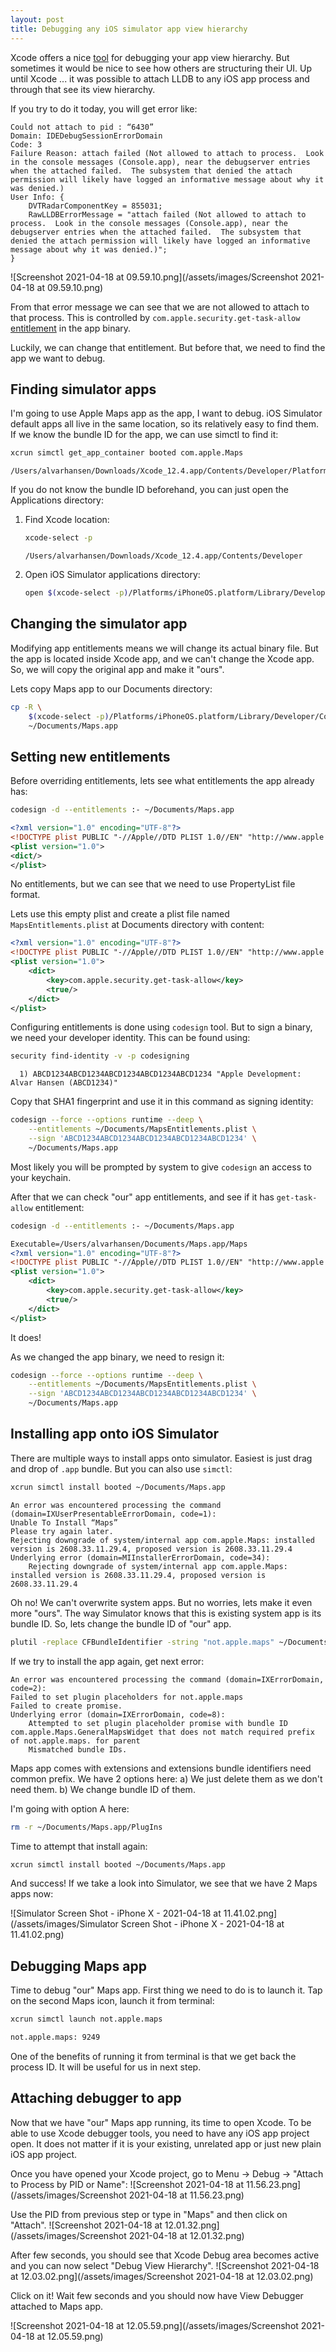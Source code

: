 ```yaml
---
layout: post
title: Debugging any iOS simulator app view hierarchy
---
```


Xcode offers a nice [tool](https://developer.apple.com/library/archive/documentation/ToolsLanguages/Conceptual/Xcode_Overview/ExaminingtheViewHierarchy.html) for debugging your 
app view hierarchy. But sometimes it would be nice to see how others are 
structuring their UI. Up  until Xcode ... it was possible to attach LLDB to any 
iOS app process and  through that see its view hierarchy.

If you try to do it today, you will get error like: 
```
Could not attach to pid : “6430”
Domain: IDEDebugSessionErrorDomain
Code: 3
Failure Reason: attach failed (Not allowed to attach to process.  Look in the console messages (Console.app), near the debugserver entries when the attached failed.  The subsystem that denied the attach permission will likely have logged an informative message about why it was denied.)
User Info: {
    DVTRadarComponentKey = 855031;
    RawLLDBErrorMessage = "attach failed (Not allowed to attach to process.  Look in the console messages (Console.app), near the debugserver entries when the attached failed.  The subsystem that denied the attach permission will likely have logged an informative message about why it was denied.)";
}
```
![Screenshot 2021-04-18 at 09.59.10.png](/assets/images/Screenshot 2021-04-18 at 09.59.10.png)

From that error message we can see that we are not allowed to attach to that 
process. This is controlled by `com.apple.security.get-task-allow` [entitlement](https://developer.apple.com/documentation/bundleresources/entitlements) 
in the app binary.

Luckily, we can change that entitlement. But before that, we need to find the 
app we want to debug.

## Finding simulator apps

I'm going to use Apple Maps app as the app, I want to debug. iOS Simulator 
default apps all live in the same location, so its relatively easy to find them.
If we know the bundle ID for the app, we can use simctl to find it: 
```sh
xcrun simctl get_app_container booted com.apple.Maps
```

```
/Users/alvarhansen/Downloads/Xcode_12.4.app/Contents/Developer/Platforms/iPhoneOS.platform/Library/Developer/CoreSimulator/Profiles/Runtimes/iOS.simruntime/Contents/Resources/RuntimeRoot/Applications/Maps.app
```

If you do not know the bundle ID beforehand, you can just open the Applications
directory:

1. Find Xcode location:

	```sh
	xcode-select -p
	```

	```
	/Users/alvarhansen/Downloads/Xcode_12.4.app/Contents/Developer
	```

2. Open iOS Simulator applications directory:

	```sh
	open $(xcode-select -p)/Platforms/iPhoneOS.platform/Library/Developer/CoreSimulator/Profiles/Runtimes/iOS.simruntime/Contents/Resources/RuntimeRoot/Applications
	```

## Changing the simulator app

Modifying app entitlements means we will change its actual binary file. But the
app is located inside Xcode app, and we can't change the Xcode app. So, we will
copy the original app and make it "ours".

Lets copy Maps app to our Documents directory:
```sh
cp -R \
	$(xcode-select -p)/Platforms/iPhoneOS.platform/Library/Developer/CoreSimulator/Profiles/Runtimes/iOS.simruntime/Contents/Resources/RuntimeRoot/Applications/Maps.app \
	~/Documents/Maps.app
```

## Setting new entitlements

Before overriding entitlements, lets see what entitlements the app already has:

```sh
codesign -d --entitlements :- ~/Documents/Maps.app
```

```xml
<?xml version="1.0" encoding="UTF-8"?>
<!DOCTYPE plist PUBLIC "-//Apple//DTD PLIST 1.0//EN" "http://www.apple.com/DTDs/PropertyList-1.0.dtd">
<plist version="1.0">
<dict/>
</plist>
```

No entitlements, but we can see that we need to use PropertyList file format.

Lets use this empty plist and create a plist file named `MapsEntitlements.plist`
at Documents directory with content:

```xml
<?xml version="1.0" encoding="UTF-8"?>
<!DOCTYPE plist PUBLIC "-//Apple//DTD PLIST 1.0//EN" "http://www.apple.com/DTDs/PropertyList-1.0.dtd">
<plist version="1.0">
	<dict>
		<key>com.apple.security.get-task-allow</key>
		<true/>
	</dict>
</plist>
```

Configuring entitlements is done using `codesign` tool. But to sign a binary, 
we need your developer identity. This can be found using:

```sh
security find-identity -v -p codesigning
```

```
  1) ABCD1234ABCD1234ABCD1234ABCD1234ABCD1234 "Apple Development: Alvar Hansen (ABCD1234)"
```

Copy that SHA1 fingerprint and use it in this command as signing identity:

```sh
codesign --force --options runtime --deep \
	--entitlements ~/Documents/MapsEntitlements.plist \
	--sign 'ABCD1234ABCD1234ABCD1234ABCD1234ABCD1234' \
	~/Documents/Maps.app
```

Most likely you will be prompted by system to give `codesign` an access to your
keychain.

After that we can check "our" app entitlements, and see if it has `get-task-allow`
entitlement:

```sh
codesign -d --entitlements :- ~/Documents/Maps.app
```

```xml
Executable=/Users/alvarhansen/Documents/Maps.app/Maps
<?xml version="1.0" encoding="UTF-8"?>
<!DOCTYPE plist PUBLIC "-//Apple//DTD PLIST 1.0//EN" "http://www.apple.com/DTDs/PropertyList-1.0.dtd">
<plist version="1.0">
	<dict>
		<key>com.apple.security.get-task-allow</key>
		<true/>
	</dict>
</plist>
```

It does!

As we changed the app binary, we need to resign it:

```sh
codesign --force --options runtime --deep \
	--entitlements ~/Documents/MapsEntitlements.plist \
	--sign 'ABCD1234ABCD1234ABCD1234ABCD1234ABCD1234' \
	~/Documents/Maps.app
```

## Installing app onto iOS Simulator

There are multiple ways to install apps onto simulator. Easiest is just drag and
drop of `.app` bundle. But you can also use `simctl`:

```sh
xcrun simctl install booted ~/Documents/Maps.app
```

```
An error was encountered processing the command (domain=IXUserPresentableErrorDomain, code=1):
Unable To Install “Maps”
Please try again later.
Rejecting downgrade of system/internal app com.apple.Maps: installed version is 2608.33.11.29.4, proposed version is 2608.33.11.29.4
Underlying error (domain=MIInstallerErrorDomain, code=34):
	Rejecting downgrade of system/internal app com.apple.Maps: installed version is 2608.33.11.29.4, proposed version is 2608.33.11.29.4
```

Oh no! We can't overwrite system apps. But no worries, lets make it even more "ours".
The way Simulator knows that this is existing system app is its bundle ID. So,
lets change the bundle ID of "our" app.

```sh
plutil -replace CFBundleIdentifier -string "not.apple.maps" ~/Documents/Maps.app/Info.plist
```

If we try to install the app again, get next error:

```
An error was encountered processing the command (domain=IXErrorDomain, code=2):
Failed to set plugin placeholders for not.apple.maps
Failed to create promise.
Underlying error (domain=IXErrorDomain, code=8):
	Attempted to set plugin placeholder promise with bundle ID com.apple.Maps.GeneralMapsWidget that does not match required prefix of not.apple.maps. for parent
	Mismatched bundle IDs.
```

Maps app comes with extensions and extensions bundle identifiers need common 
prefix. We have 2 options here:
a) We just delete them as we don't need them.
b) We change bundle ID of them.

I'm going with option A here:

```sh
rm -r ~/Documents/Maps.app/PlugIns
```

Time to attempt that install again:

```sh
xcrun simctl install booted ~/Documents/Maps.app
```

And success! If we take a look into Simulator, we see that we have 2 Maps apps
now:

![Simulator Screen Shot - iPhone X - 2021-04-18 at 11.41.02.png](/assets/images/Simulator Screen Shot - iPhone X - 2021-04-18 at 11.41.02.png)

## Debugging Maps app

Time to debug "our" Maps app. First thing we need to do is to launch it. Tap on
the second Maps icon, launch it from terminal:

```sh
xcrun simctl launch not.apple.maps
```

```sh
not.apple.maps: 9249
```
One of the benefits of running it from terminal is that we get back the process ID.
It will be useful for us in next step.

## Attaching debugger to app

Now that we have "our" Maps app running, its time to open Xcode. To be able to
use Xcode debugger tools, you need to have any iOS app project open. It does not
matter if it is your existing, unrelated app or just new plain iOS app project.

Once you have opened your Xcode project, go to Menu -> Debug -> "Attach to Process by PID or Name":
![Screenshot 2021-04-18 at 11.56.23.png](/assets/images/Screenshot 2021-04-18 at 11.56.23.png)


Use the PID from previous step or type in "Maps" and then click on "Attach".
![Screenshot 2021-04-18 at 12.01.32.png](/assets/images/Screenshot 2021-04-18 at 12.01.32.png)

After few seconds, you should see that Xcode Debug area becomes active and you
can now select "Debug View Hierarchy".
![Screenshot 2021-04-18 at 12.03.02.png](/assets/images/Screenshot 2021-04-18 at 12.03.02.png)

Click on it! Wait few seconds and you should now have View Debugger attached to 
Maps app.

![Screenshot 2021-04-18 at 12.05.59.png](/assets/images/Screenshot 2021-04-18 at 12.05.59.png)

